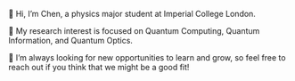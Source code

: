 👋 Hi, I’m Chen, a physics major student at Imperial College London. 

👀 My research interest is focused on Quantum Computing, Quantum Information, and Quantum Optics. 

🥳 I’m always looking for new opportunities to learn and grow, so feel free to reach out if you think that we might be a good fit! 
